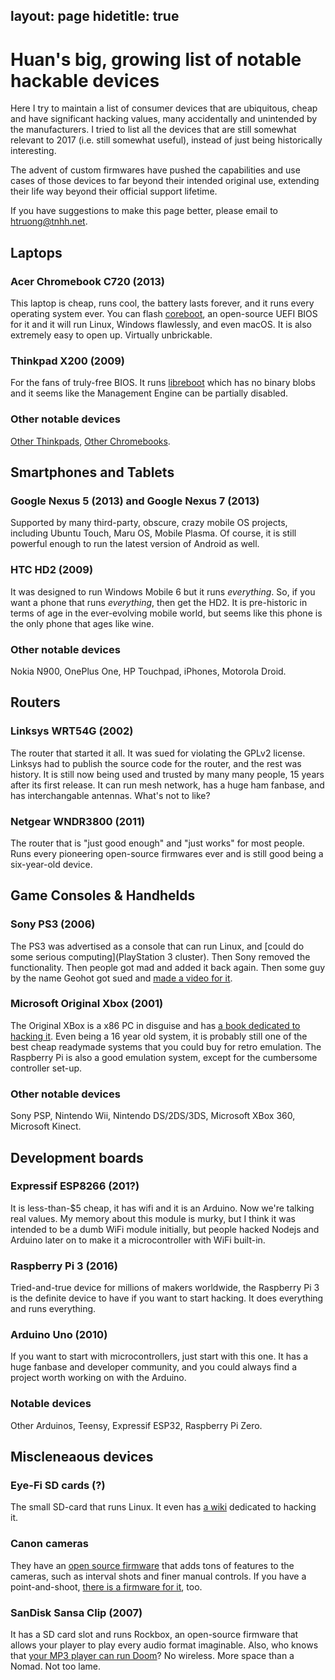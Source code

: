 layout: page
hidetitle: true
---

# Huan's big, growing list of notable hackable devices

Here I try to maintain a list of consumer devices that are ubiquitous, cheap and have significant hacking values, many accidentally and unintended by the manufacturers. I tried to list all the devices that are still somewhat relevant to 2017 (i.e. still somewhat useful), instead of just being historically interesting.

The advent of custom firmwares have pushed the capabilities and use cases of those devices to far beyond their intended original use, extending their life way beyond their official support lifetime.

If you have suggestions to make this page better, please email to htruong@tnhh.net.


## Laptops

### Acer Chromebook C720 (2013)

This laptop is cheap, runs cool, the battery lasts forever, and it runs every operating system ever. You can flash [coreboot](https://mrchromebox.tech/), an open-source UEFI BIOS for it and it will run Linux, Windows flawlessly, and even macOS. It is also extremely easy to open up. Virtually unbrickable.

### Thinkpad X200 (2009)

For the fans of truly-free BIOS. It runs [libreboot](https://libreboot.org/docs/hcl/x200.html) which has no binary blobs and it seems like the Management Engine can be partially disabled.

### Other notable devices

[Other Thinkpads](https://libreboot.org/docs/hcl/), [Other Chromebooks](https://www.reddit.com/r/chrultrabook/).

## Smartphones and Tablets

### Google Nexus 5 (2013) and Google Nexus 7 (2013)

Supported by many third-party, obscure, crazy mobile OS projects, including Ubuntu Touch, Maru OS, Mobile Plasma. Of course, it is still powerful enough to run the latest version of Android as well.

### HTC HD2 (2009)

It was designed to run Windows Mobile 6 but it runs _everything_. So, if you want a phone that runs _everything_, then get the HD2. It is pre-historic in terms of age in the ever-evolving mobile world, but seems like this phone is the only phone that ages like wine. 

### Other notable devices

Nokia N900, OnePlus One, HP Touchpad, iPhones, Motorola Droid.

## Routers

### Linksys WRT54G (2002)

The router that started it all. It was sued for violating the GPLv2 license. Linksys had to publish the source code for the router, and the rest was history. It is still now being used and trusted by many many people, 15 years after its first release. It can run mesh network, has a huge ham fanbase, and has interchangable antennas. What's not to like?

### Netgear WNDR3800 (2011)

The router that is "just good enough" and "just works" for most people. Runs every pioneering open-source firmwares ever and is still good being a six-year-old device.

## Game Consoles & Handhelds

### Sony PS3 (2006)

The PS3 was advertised as a console that can run Linux, and [could do some serious computing](PlayStation 3 cluster). Then Sony removed the functionality. Then people got mad and added it back again. Then some guy by the name Geohot got sued and [made a video for it](https://www.youtube.com/watch?v=9iUvuaChDEg). 

### Microsoft Original Xbox (2001)

The Original XBox is a x86 PC in disguise and has [a book dedicated to hacking it](http://hackingthexbox.com/). Even being a 16 year old system, it is probably still one of the best cheap readymade systems that you could buy for retro emulation. The Raspberry Pi is also a good emulation system, except for the cumbersome controller set-up.

### Other notable devices

Sony PSP, Nintendo Wii, Nintendo DS/2DS/3DS, Microsoft XBox 360, Microsoft Kinect.

## Development boards

### Expressif ESP8266 (201?)

It is less-than-$5 cheap, it has wifi and it is an Arduino. Now we're talking real values. My memory about this module is murky, but I think it was intended to be a dumb WiFi module initially, but people hacked Nodejs and Arduino later on to make it a microcontroller with WiFi built-in.

### Raspberry Pi 3 (2016)

Tried-and-true device for millions of makers worldwide, the Raspberry Pi 3 is the definite device to have if you want to start hacking. It does everything and runs everything.

### Arduino Uno (2010)

If you want to start with microcontrollers, just start with this one. It has a huge fanbase and developer community, and you could always find a project worth working on with the Arduino.

### Notable devices

Other Arduinos, Teensy, Expressif ESP32, Raspberry Pi Zero.

## Miscleneaous devices

### Eye-Fi SD cards (?)

The small SD-card that runs Linux. It even has [a wiki](http://magiclantern.wikia.com/wiki/Eye-Fi) dedicated to hacking it.

### Canon cameras

They have an [open source firmware](http://www.magiclantern.fm) that adds tons of features to the cameras, such as interval shots and finer manual controls. If you have a point-and-shoot, [there is a firmware for it](http://chdk.wikia.com/), too.

### SanDisk Sansa Clip (2007)

It has a SD card slot and runs Rockbox, an open-source firmware that allows your player to play every audio format imaginable. Also, who knows that [your MP3 player can run Doom](https://www.rockbox.org/)? No wireless. More space than a Nomad. Not too lame.

